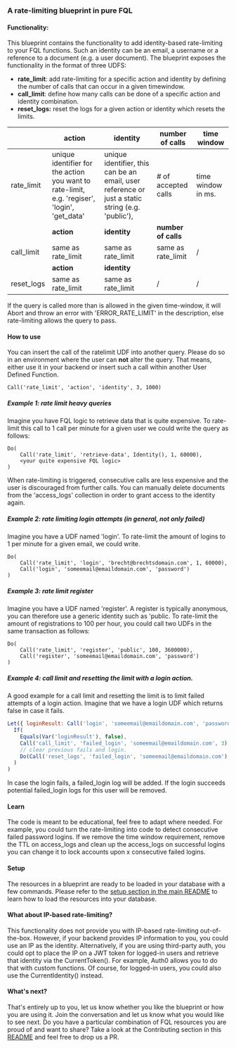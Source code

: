 ### A rate-limiting blueprint in pure FQL

#### Functionality:

This blueprint contains the functionality to add identity-based rate-limiting to your FQL functions. Such an identity can be an email, a username or a reference to a document (e.g. a user document).  The blueprint exposes the functionality in the format of three UDFS:

- **rate_limit**: add rate-limiting for a specific action and identity by defining the number of calls that can occur in a given timewindow.
- **call_limit**: define how many calls can be done of a specific action and identity combination.
- **reset_logs:** reset the logs for a given action or identity which resets the limits. 

|            | **action**                                                   | **identity**                                                 | **number of calls** | **time window**    |
| ---------- | ------------------------------------------------------------ | ------------------------------------------------------------ | ------------------- | ------------------ |
| rate_limit | unique identifier for the action you want to rate-limit, e.g. 'regiser', 'login', 'get_data' | unique identifier, this can be an email, user reference or just a static string (e.g. 'public'), | # of accepted calls | time window in ms. |
|            | **action**                                                   | **identity**                                                 | **number of calls** |                    |
| call_limit | same as rate_limit                                           | same as rate_limit                                           | same as rate_limit  | /                  |
|            | **action**                                                   | **identity**                                                 |                     |                    |
| reset_logs | same as rate_limit                                           | same as rate_limit                                           | /                   | /                  |

If the query is called more than is allowed in the given time-window, it will Abort and throw an error with 'ERROR_RATE_LIMIT' in the description, else rate-limiting allows the query to pass. 

#### How to use

You can insert the call of the ratelimit UDF into another query. Please do so in an environment where the user can **not** alter the query. That means, either use it in your backend or insert such a call within another User Defined Function. 

```
Call('rate_limit', 'action', 'identity', 3, 1000)
```

##### Example 1: rate limit heavy queries

Imagine you have FQL logic to retrieve data that is quite expensive. To rate-limit this call to 1 call per minute for a given user we could write the query as follows: 

```
Do(
	Call('rate_limit', 'retrieve-data', Identity(), 1, 60000),
	<your quite expensive FQL logic>
)
```

When rate-limiting is triggered, consecutive calls are less expensive and the user is discouraged from further calls. You can manually delete documents from the 'access_logs' collection in order to grant access to the identity again. 

##### Example 2: rate limiting login attempts (in general, not only failed)

Imagine you have a UDF named 'login'. To rate-limit the amount of logins to 1 per minute for a given email, we could write.

```
Do(
	Call('rate_limit', 'login', 'brecht@brechtsdomain.com', 1, 60000),
	Call('login', 'someemail@emaildomain.com', 'password')
)
```

##### Example 3: rate limit register

Imagine you have a UDF named 'register'. A register is typically anonymous, you can therefore use a generic identity such as 'public. To rate-limit the amount of registrations to 100 per hour, you could call two UDFs in the same transaction as follows: 

```
Do(
	Call('rate_limit', 'register', 'public', 100, 3600000),
	Call('register', 'someemail@emaildomain.com', 'password')
)
```

##### Example 4: call limit and resetting the limit with a login action.

A good example for a call limit and resetting the limit is to limit failed attempts of a login action.  Imagine that we have a login UDF which returns false in case it fails. 

```javascript
Let({ loginResult: Call('login', 'someemail@emaildomain.com', 'password') },
  If(
    Equals(Var('loginResult'), false),
    Call('call_limit', 'failed_login', 'someemail@emaildomain.com', 3),
    // clear previous fails and login.
    Do(Call('reset_logs', 'failed_login', 'someemail@emaildomain.com'), Var('loginResult'))
  )
)
```

In case the login fails, a failed_login log will be added. If the login succeeds potential failed_login logs for this user will be removed. 

#### Learn

The code is meant to be educational, feel free to adapt where needed. For example, you could turn the rate-limiting into code to detect consecutive failed password logins. If we remove the time window requirement, remove the TTL  on access_logs and clean up the access_logs on successful logins you can change it to lock accounts upon x consecutive failed logins. 

#### Setup

The resources in a blueprint are ready to be loaded in your database with a few commands. Please refer to the [setup section in the main README](https://github.com/fauna-brecht/fauna-blueprints/blob/main/README.md#set-up-a-blueprint) to learn how to load the resources into your database. 

#### What about IP-based rate-limiting?

This functionality does not provide you with IP-based rate-limiting out-of-the-box. However, if your backend provides IP information to you, you could use an IP as the identity. Alternatively, if you are using third-party auth, you could opt to place the IP on a JWT token for logged-in users and retrieve that identity via the CurrentToken(). For example, Auth0 allows you to do that with custom functions. Of course, for logged-in users, you could also use the CurrentIdentity() instead. 

#### What's next?

That's entirely up to you, let us know whether you like the blueprint or how you are using it. Join the conversation <insert forum announcement> and let us know what you would like to see next. Do you have a particular combination of FQL resources you are proud of and want to share? Take a look at the Contributing section in this [README](https://github.com/fauna-brecht/fauna-blueprints#set-up-a-blueprint) and feel free to drop us a PR. 